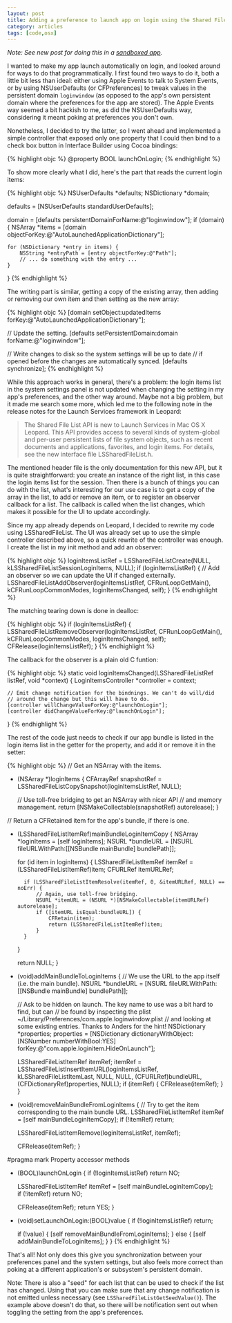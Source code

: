 ```yaml
---
layout: post
title: Adding a preference to launch app on login using the Shared File List API
category: articles
tags: [code,osx]
---
```


<i>Note: See new post for doing this in a <a href="/articles/sandboxed-launch-on-login/">sandboxed app</a>.</i>

I wanted to make my app launch automatically on login, and looked around for ways to do that programmatically. I first found two ways to do it, both a little bit less than ideal: either using Apple Events to talk to System Events, or by using NSUserDefaults (or CFPreferences) to tweak values in the persistent domain <code>loginwindow</code> (as opposed to the app's own persistent domain where the preferences for the app are stored). The Apple Events way seemed a bit hackish to me, as did the NSUserDefaults way, considering it meant poking at preferences you don't own.

Nonetheless, I decided to try the latter, so I went ahead and implemented a simple controller that exposed only one property that I could then bind to a check box button in Interface Builder using Cocoa bindings:

{% highlight objc %}
@property BOOL launchOnLogin;
{% endhighlight %}

To show more clearly what I did, here's the part that reads the current login items:

{% highlight objc %}
NSUserDefaults *defaults;
NSDictionary *domain;

defaults = [NSUserDefaults standardUserDefaults];
  
domain = [defaults persistentDomainForName:@"loginwindow"];
if (domain) {
    NSArray *items = [domain objectForKey:@"AutoLaunchedApplicationDictionary"];

    for (NSDictionary *entry in items) {
        NSString *entryPath = [entry objectForKey:@"Path"];
        // ... do something with the entry ...
    }
}
{% endhighlight %}

The writing part is similar, getting a copy of the existing array, then adding or removing our own item and then setting as the new array:

{% highlight objc %}
[domain setObject:updatedItems forKey:@"AutoLaunchedApplicationDictionary"];

// Update the setting.
[defaults setPersistentDomain:domain forName:@"loginwindow"];

// Write changes to disk so the system settings will be up to date
// if opened before the changes are automatically synced.
[defaults synchronize];
{% endhighlight %}

While this approach works in general, there's a problem: the login items list in the system settings panel is not updated when changing the setting in my app's preferences, and the other way around. Maybe not a big problem, but it made me search some more, which led me to the following note in the release notes for the Launch Services framework in Leopard:

> The Shared File List API is new to Launch Services in Mac OS X Leopard. This API provides access to several kinds of system-global and per-user persistent lists of file system objects, such as recent documents and applications, favorites, and login items. For details, see the new interface file LSSharedFileList.h.

The mentioned header file is the only documentation for this new API, but it is quite straightforward: you create an instance of the right list, in this case the login items list for the session. Then there is a bunch of things you can do with the list, what's interesting for our use case is to get a copy of the array in the list, to add or remove an item, or to register an observer callback for a list. The callback is called when the list changes, which makes it possible for the UI to update accordingly.

Since my app already depends on Leopard, I decided to rewrite my code using LSSharedFileList. The UI was already set up to use the simple controller described above, so a quick rewrite of the controller was enough. I create the list in my init method and add an observer:

{% highlight objc %}
loginItemsListRef = LSSharedFileListCreate(NULL,
                                           kLSSharedFileListSessionLoginItems,
                                           NULL);
if (loginItemsListRef) {
    // Add an observer so we can update the UI if changed externally.
    LSSharedFileListAddObserver(loginItemsListRef,
                                CFRunLoopGetMain(),
                                kCFRunLoopCommonModes,
                                loginItemsChanged,
                                self);
}
{% endhighlight %}

The matching tearing down is done in dealloc:

{% highlight objc %}
if (loginItemsListRef) {
    LSSharedFileListRemoveObserver(loginItemsListRef,
                                   CFRunLoopGetMain(),
                                   kCFRunLoopCommonModes,
                                   loginItemsChanged,
                                   self);
    CFRelease(loginItemsListRef);
}
{% endhighlight %}

The callback for the observer is a plain old C funtion:

{% highlight objc %}
static void
loginItemsChanged(LSSharedFileListRef listRef, void *context)
{
    LoginItemsController *controller = context;

    // Emit change notification for the bindnings. We can't do will/did
    // around the change but this will have to do.
    [controller willChangeValueForKey:@"launchOnLogin"];
    [controller didChangeValueForKey:@"launchOnLogin"];
}
{% endhighlight %}

The rest of the code just needs to check if our app bundle is listed in the login items list in the getter for the property, and add it or remove it in the setter:

{% highlight objc %}
// Get an NSArray with the items.
- (NSArray *)loginItems
{
    CFArrayRef snapshotRef = LSSharedFileListCopySnapshot(loginItemsListRef, NULL);
    
    // Use toll-free bridging to get an NSArray with nicer API
    // and memory management.
    return [NSMakeCollectable(snapshotRef) autorelease];
}

// Return a CFRetained item for the app's bundle, if there is one.
- (LSSharedFileListItemRef)mainBundleLoginItemCopy
{
    NSArray *loginItems = [self loginItems];
    NSURL *bundleURL = [NSURL fileURLWithPath:[[NSBundle mainBundle] bundlePath]];
    
    for (id item in loginItems) {
        LSSharedFileListItemRef itemRef = (LSSharedFileListItemRef)item;
        CFURLRef itemURLRef;
        
        if (LSSharedFileListItemResolve(itemRef, 0, &itemURLRef, NULL) == noErr) {
            // Again, use toll-free bridging.
            NSURL *itemURL = (NSURL *)[NSMakeCollectable(itemURLRef) autorelease];
            if ([itemURL isEqual:bundleURL]) {
                CFRetain(item);
                return (LSSharedFileListItemRef)item;
            }
        }
    }
    
    return NULL;
}

- (void)addMainBundleToLoginItems
{
    // We use the URL to the app itself (i.e. the main bundle).
    NSURL *bundleURL = [NSURL fileURLWithPath:[[NSBundle mainBundle] bundlePath]];
    
    // Ask to be hidden on launch. The key name to use was a bit hard to find, but can
    // be found by inspecting the plist ~/Library/Preferences/com.apple.loginwindow.plist
    // and looking at some existing entries. Thanks to Anders for the hint!
    NSDictionary *properties;
    properties = [NSDictionary dictionaryWithObject:[NSNumber numberWithBool:YES]
                                             forKey:@"com.apple.loginitem.HideOnLaunch"];
    
    LSSharedFileListItemRef itemRef;
    itemRef = LSSharedFileListInsertItemURL(loginItemsListRef,
                                            kLSSharedFileListItemLast,
                                            NULL,
                                            NULL,
                                            (CFURLRef)bundleURL,
                                            (CFDictionaryRef)properties,
                                            NULL);
    if (itemRef) {
        CFRelease(itemRef);
    }
}

- (void)removeMainBundleFromLoginItems
{
    // Try to get the item corresponding to the main bundle URL.
    LSSharedFileListItemRef itemRef = [self mainBundleLoginItemCopy];
    if (!itemRef)
        return;
    
    LSSharedFileListItemRemove(loginItemsListRef, itemRef);
    
    CFRelease(itemRef);
}

#pragma mark Property accessor methods
- (BOOL)launchOnLogin
{
    if (!loginItemsListRef)
        return NO;

    LSSharedFileListItemRef itemRef = [self mainBundleLoginItemCopy];    
    if (!itemRef)
        return NO;
    
    CFRelease(itemRef);
    return YES;
}

- (void)setLaunchOnLogin:(BOOL)value
{
    if (!loginItemsListRef)
        return;
    
    if (!value) {
        [self removeMainBundleFromLoginItems];
    } else {
        [self addMainBundleToLoginItems];
    }
}
{% endhighlight %}

That's all! Not only does this give you synchronization between your preferences panel and the system settings, but also feels more correct than poking at a different application's or subsystem's persistent domain.

Note: There is also a "seed" for each list that can be used to check if the list has changed. Using that you can make sure that any change notification is not emitted unless necessary (see <code>LSSharedFileListGetSeedValue()</code>). The example above doesn't do that, so there will be notification sent out when toggling the setting from the app's preferences.
